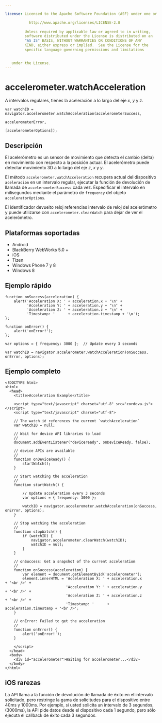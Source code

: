 ```yaml
---

license: Licensed to the Apache Software Foundation (ASF) under one or more contributor license agreements. See the NOTICE file distributed with this work for additional information regarding copyright ownership. The ASF licenses this file to you under the Apache License, Version 2.0 (the "License"); you may not use this file except in compliance with the License. You may obtain a copy of the License at

           http://www.apache.org/licenses/LICENSE-2.0
    
         Unless required by applicable law or agreed to in writing,
         software distributed under the License is distributed on an
         "AS IS" BASIS, WITHOUT WARRANTIES OR CONDITIONS OF ANY
         KIND, either express or implied.  See the License for the
         specific language governing permissions and limitations
    

   under the License.
---
```


# accelerometer.watchAcceleration

A intervalos regulares, tienes la aceleración a lo largo del eje *x*, *y* y *z*.

    var watchID = navigator.accelerometer.watchAcceleration(accelerometerSuccess,
                                                           accelerometerError,
                                                           [accelerometerOptions]);
    

## Descripción

El acelerómetro es un sensor de movimiento que detecta el cambio (delta) en movimiento con respecto a la posición actual. El acelerómetro puede detectar movimiento 3D a lo largo del eje *z*, *x* y *y*.

El método `accelerometer.watchAcceleration` recupera actual del dispositivo `aceleración` en un intervalo regular, ejecutar la función de devolución de llamada de `accelerometerSuccess` cada vez. Especificar el intervalo en milisegundos mediante el parámetro de `frequency` del objeto `acceleratorOptions`.

El identificador devuelto reloj referencias intervalo de reloj del acelerómetro y puede utilizarse con `accelerometer.clearWatch` para dejar de ver el acelerómetro.

## Plataformas soportadas

*   Android
*   BlackBerry WebWorks 5.0 +
*   iOS
*   Tizen
*   Windows Phone 7 y 8
*   Windows 8

## Ejemplo rápido

    function onSuccess(acceleration) {
        alert('Acceleration X: ' + acceleration.x + '\n' +
              'Acceleration Y: ' + acceleration.y + '\n' +
              'Acceleration Z: ' + acceleration.z + '\n' +
              'Timestamp: '      + acceleration.timestamp + '\n');
    };
    
    function onError() {
        alert('onError!');
    };
    
    var options = { frequency: 3000 };  // Update every 3 seconds
    
    var watchID = navigator.accelerometer.watchAcceleration(onSuccess, onError, options);
    

## Ejemplo completo

    <!DOCTYPE html>
    <html>
      <head>
        <title>Acceleration Example</title>
    
        <script type="text/javascript" charset="utf-8" src="cordova.js"></script>
        <script type="text/javascript" charset="utf-8">
    
        // The watch id references the current `watchAcceleration`
        var watchID = null;
    
        // Wait for device API libraries to load
        //
        document.addEventListener("deviceready", onDeviceReady, false);
    
        // device APIs are available
        //
        function onDeviceReady() {
            startWatch();
        }
    
        // Start watching the acceleration
        //
        function startWatch() {
    
            // Update acceleration every 3 seconds
            var options = { frequency: 3000 };
    
            watchID = navigator.accelerometer.watchAcceleration(onSuccess, onError, options);
        }
    
        // Stop watching the acceleration
        //
        function stopWatch() {
            if (watchID) {
                navigator.accelerometer.clearWatch(watchID);
                watchID = null;
            }
        }
    
        // onSuccess: Get a snapshot of the current acceleration
        //
        function onSuccess(acceleration) {
            var element = document.getElementById('accelerometer');
            element.innerHTML = 'Acceleration X: ' + acceleration.x         + '<br />' +
                                'Acceleration Y: ' + acceleration.y         + '<br />' +
                                'Acceleration Z: ' + acceleration.z         + '<br />' +
                                'Timestamp: '      + acceleration.timestamp + '<br />';
        }
    
        // onError: Failed to get the acceleration
        //
        function onError() {
            alert('onError!');
        }
    
        </script>
      </head>
      <body>
        <div id="accelerometer">Waiting for accelerometer...</div>
      </body>
    </html>
    

## iOS rarezas

La API llama a la función de devolución de llamada de éxito en el intervalo solicitado, pero restringe la gama de solicitudes para el dispositivo entre 40ms y 1000ms. Por ejemplo, si usted solicita un intervalo de 3 segundos, (3000ms), la API pide datos desde el dispositivo cada 1 segundo, pero sólo ejecuta el callback de éxito cada 3 segundos.